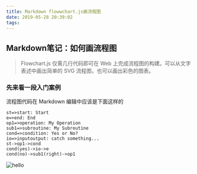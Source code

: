 ```yaml
---
title: Markdown flowwchart.js画流程图
date: 2019-05-28 20:39:02
tags:
---
```

## Markdown笔记：如何画流程图
> Flowchart.js 仅需几行代码即可在 Web 上完成流程图的构建。可以从文字表述中画出简单的 SVG 流程图，也可以画出彩色的图表。 

### 先来看一段入门案例
流程图代码在 Markdown 编辑中应该是下面这样的
```flow
st=>start: Start
e=>end: End
op1=>operation: My Operation
sub1=>subroutine: My Subroutine
cond=>condition: Yes or No?
io=>inputoutput: catch something...
st->op1->cond
cond(yes)->io->e
cond(no)->sub1(right)->op1
```
![hello](Markdown-flowwchart-js画流程图/)